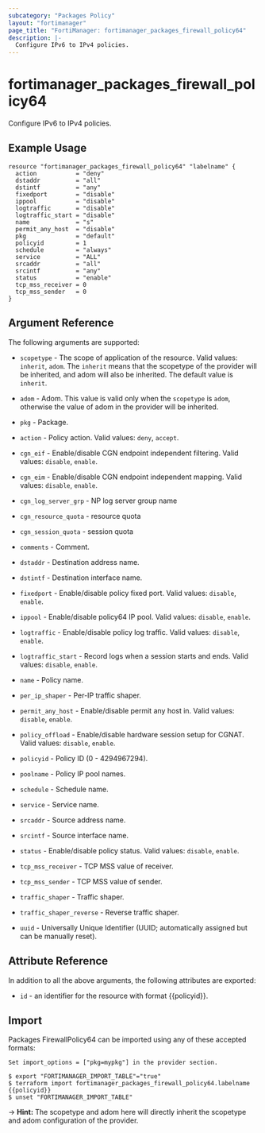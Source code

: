 ```yaml
---
subcategory: "Packages Policy"
layout: "fortimanager"
page_title: "FortiManager: fortimanager_packages_firewall_policy64"
description: |-
  Configure IPv6 to IPv4 policies.
---
```


# fortimanager_packages_firewall_policy64
Configure IPv6 to IPv4 policies.

## Example Usage

```hcl
resource "fortimanager_packages_firewall_policy64" "labelname" {
  action           = "deny"
  dstaddr          = "all"
  dstintf          = "any"
  fixedport        = "disable"
  ippool           = "disable"
  logtraffic       = "disable"
  logtraffic_start = "disable"
  name             = "s"
  permit_any_host  = "disable"
  pkg              = "default"
  policyid         = 1
  schedule         = "always"
  service          = "ALL"
  srcaddr          = "all"
  srcintf          = "any"
  status           = "enable"
  tcp_mss_receiver = 0
  tcp_mss_sender   = 0
}
```

## Argument Reference


The following arguments are supported:

* `scopetype` - The scope of application of the resource. Valid values: `inherit`, `adom`. The `inherit` means that the scopetype of the provider will be inherited, and adom will also be inherited. The default value is `inherit`.
* `adom` - Adom. This value is valid only when the `scopetype` is `adom`, otherwise the value of adom in the provider will be inherited.
* `pkg` - Package.

* `action` - Policy action. Valid values: `deny`, `accept`.

* `cgn_eif` - Enable/disable CGN endpoint independent filtering. Valid values: `disable`, `enable`.

* `cgn_eim` - Enable/disable CGN endpoint independent mapping. Valid values: `disable`, `enable`.

* `cgn_log_server_grp` - NP log server group name
* `cgn_resource_quota` - resource quota
* `cgn_session_quota` - session quota
* `comments` - Comment.
* `dstaddr` - Destination address name.
* `dstintf` - Destination interface name.
* `fixedport` - Enable/disable policy fixed port. Valid values: `disable`, `enable`.

* `ippool` - Enable/disable policy64 IP pool. Valid values: `disable`, `enable`.

* `logtraffic` - Enable/disable policy log traffic. Valid values: `disable`, `enable`.

* `logtraffic_start` - Record logs when a session starts and ends. Valid values: `disable`, `enable`.

* `name` - Policy name.
* `per_ip_shaper` - Per-IP traffic shaper.
* `permit_any_host` - Enable/disable permit any host in. Valid values: `disable`, `enable`.

* `policy_offload` - Enable/disable hardware session setup for CGNAT. Valid values: `disable`, `enable`.

* `policyid` - Policy ID (0 - 4294967294).
* `poolname` - Policy IP pool names.
* `schedule` - Schedule name.
* `service` - Service name.
* `srcaddr` - Source address name.
* `srcintf` - Source interface name.
* `status` - Enable/disable policy status. Valid values: `disable`, `enable`.

* `tcp_mss_receiver` - TCP MSS value of receiver.
* `tcp_mss_sender` - TCP MSS value of sender.
* `traffic_shaper` - Traffic shaper.
* `traffic_shaper_reverse` - Reverse traffic shaper.
* `uuid` - Universally Unique Identifier (UUID; automatically assigned but can be manually reset).


## Attribute Reference

In addition to all the above arguments, the following attributes are exported:
* `id` - an identifier for the resource with format {{policyid}}.

## Import

Packages FirewallPolicy64 can be imported using any of these accepted formats:
```
Set import_options = ["pkg=mypkg"] in the provider section.

$ export "FORTIMANAGER_IMPORT_TABLE"="true"
$ terraform import fortimanager_packages_firewall_policy64.labelname {{policyid}}
$ unset "FORTIMANAGER_IMPORT_TABLE"
```
-> **Hint:** The scopetype and adom here will directly inherit the scopetype and adom configuration of the provider.
